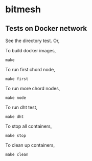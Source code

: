 # bitmesh

## Tests on Docker network
See the directory test. Or,

To build docker images,
```
make
```

To run first chord node,
```
make first
```

To run more chord nodes,
```
make node
```

To run dht test,
```
make dht
```

To stop all containers,
```
make stop
```

To clean up containers,
```
make clean
```